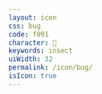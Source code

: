 ```yaml
---
layout: icon
css: bug
code: f091
character: 
keywords: insect
uiWidth: 32
permalink: /icon/bug/
isIcon: true
---
```

